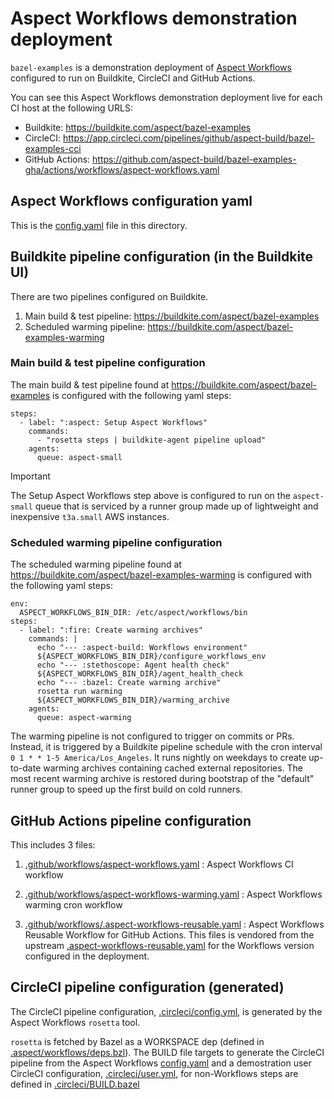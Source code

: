 # Aspect Workflows demonstration deployment

`bazel-examples` is a demonstration deployment of [Aspect Workflows](https://www.aspect.build/workflows) configured to run on Buildkite, CircleCI and GitHub Actions.

You can see this Aspect Workflows demonstration deployment live for each CI host
at the following URLS:

- Buildkite: https://buildkite.com/aspect/bazel-examples
- CircleCI: https://app.circleci.com/pipelines/github/aspect-build/bazel-examples-cci
- GitHub Actions: https://github.com/aspect-build/bazel-examples-gha/actions/workflows/aspect-workflows.yaml

## Aspect Workflows configuration yaml

This is the [config.yaml](./config.yaml) file in this directory.

## Buildkite pipeline configuration (in the Buildkite UI)

There are two pipelines configured on Buildkite.

1. Main build & test pipeline: https://buildkite.com/aspect/bazel-examples
2. Scheduled warming pipeline: https://buildkite.com/aspect/bazel-examples-warming

### Main build & test pipeline configuration

The main build & test pipeline found at https://buildkite.com/aspect/bazel-examples is configured
with the following yaml steps:

```
steps:
  - label: ":aspect: Setup Aspect Workflows"
    commands:
      - "rosetta steps | buildkite-agent pipeline upload"
    agents:
      queue: aspect-small
```

> [!IMPORTANT]
> The Setup Aspect Workflows step above is configured to run on the `aspect-small` queue that is serviced by a runner group made up of lightweight and inexpensive `t3a.small` AWS instances.

### Scheduled warming pipeline configuration

The scheduled warming pipeline found at https://buildkite.com/aspect/bazel-examples-warming is
configured with the following yaml steps:

```
env:
  ASPECT_WORKFLOWS_BIN_DIR: /etc/aspect/workflows/bin
steps:
  - label: ":fire: Create warming archives"
    commands: |
      echo "--- :aspect-build: Workflows environment"
      ${ASPECT_WORKFLOWS_BIN_DIR}/configure_workflows_env
      echo "--- :stethoscope: Agent health check"
      ${ASPECT_WORKFLOWS_BIN_DIR}/agent_health_check
      echo "--- :bazel: Create warming archive"
      rosetta run warming
      ${ASPECT_WORKFLOWS_BIN_DIR}/warming_archive
    agents:
      queue: aspect-warming
```

The warming pipeline is not configured to trigger on commits or PRs. Instead, it is triggered
by a Buildkite pipeline schedule with the cron interval `0 1 * * 1-5 America/Los_Angeles`. It
runs nightly on weekdays to create up-to-date warming archives containing cached external repositories.
The most recent warming archive is restored during bootstrap of the "default" runner group to speed up
the first build on cold runners.

## GitHub Actions pipeline configuration

This includes 3 files:

1.  [.github/workflows/aspect-workflows.yaml](../../.github/workflows/aspect-workflows.yaml) : Aspect Workflows CI workflow

1.  [.github/workflows/aspect-workflows-warming.yaml](../../.github/workflows/aspect-workflows-warming.yaml) : Aspect Workflows warming cron workflow

1.  [.github/workflows/.aspect-workflows-reusable.yaml](../../.github/workflows/.aspect-workflows-reusable.yaml) : Aspect Workflows Reusable Workflow for GitHub Actions.
    This files is vendored from the upstream [.aspect-workflows-reusable.yaml](https://github.com/aspect-build/workflows-action/blob/main/.github/workflows/.aspect-workflows-reusable.yaml) for the Workflows version configured in the deployment.

## CircleCI pipeline configuration (generated)

The CircleCI pipeline configuration, [.circleci/config.yml](../../.circleci/config.yml), is generated by the Aspect Workflows `rosetta` tool.

`rosetta` is fetched by Bazel as a WORKSPACE dep (defined in [.aspect/workflows/deps.bzl](./deps.bzl)).
The BUILD file targets to generate the CircleCI pipeline from the Aspect Workflows [config.yaml](./config.yaml) and a demostration user CircleCI configuration, [.circleci/user.yml](../../.circleci/user.yml), for non-Workflows steps are defined in [.circleci/BUILD.bazel](../../.circleci/BUILD.bazel)
